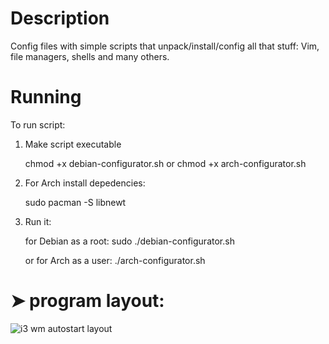 Description
=====================

Config files with simple scripts that unpack/install/config all that stuff:
Vim, file managers, shells and many others.


Running
=====================

To run script:

1) Make script executable

	chmod +x debian-configurator.sh
    or
	chmod +x arch-configurator.sh
2) For Arch install depedencies: 

    sudo pacman -S libnewt
3) Run it:

    for Debian as a root:
	sudo ./debian-configurator.sh

    or for Arch as a user:
	./arch-configurator.sh

➤ program layout:
=====================
![i3 wm autostart layout](https://raw.github.com/micdud1995/linux_stuff/master/img/screenshot-program.png)
